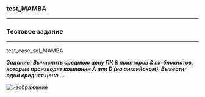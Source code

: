 ### test_MAMBA

___

### Тестовое задание

___

test_case_sql_MAMBA

***Задание: Вычислить среднюю цену ПК & принтеров & пк-блокнотов, которые производят компании A или D (на английском). Вывести: одна средняя цена ...***

![изображение](https://user-images.githubusercontent.com/97680698/169484096-e2cb6423-76b8-4bb7-9789-2eb3ca32344b.png)
